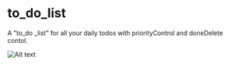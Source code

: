 
# to_do_list
A "to_do _list" for all your daily todos with priorityControl and doneDelete contol.

![Alt text](divyankkarolia97/to_do_list/Screenshot.jpg?raw=true "to_do_list Screenshot")
